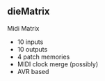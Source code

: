 ## dieMatrix
Midi Matrix
* 10 inputs
* 10 outputs
* 4 patch memories
* MIDI clock merge (possibly)
* AVR based
